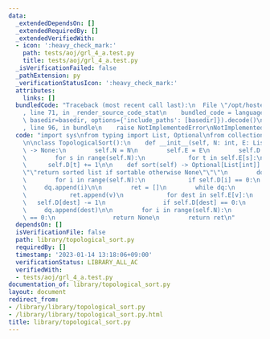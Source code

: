 ```yaml
---
data:
  _extendedDependsOn: []
  _extendedRequiredBy: []
  _extendedVerifiedWith:
  - icon: ':heavy_check_mark:'
    path: tests/aoj/grl_4_a.test.py
    title: tests/aoj/grl_4_a.test.py
  _isVerificationFailed: false
  _pathExtension: py
  _verificationStatusIcon: ':heavy_check_mark:'
  attributes:
    links: []
  bundledCode: "Traceback (most recent call last):\n  File \"/opt/hostedtoolcache/PyPy/3.7.13/x64/site-packages/onlinejudge_verify/documentation/build.py\"\
    , line 71, in _render_source_code_stat\n    bundled_code = language.bundle(stat.path,\
    \ basedir=basedir, options={'include_paths': [basedir]}).decode()\n  File \"/opt/hostedtoolcache/PyPy/3.7.13/x64/site-packages/onlinejudge_verify/languages/python.py\"\
    , line 96, in bundle\n    raise NotImplementedError\nNotImplementedError\n"
  code: "import sys\nfrom typing import List, Optional\nfrom collections import deque\n\
    \n\nclass TopologicalSort():\n    def __init__(self, N: int, E: List[List[int]])\
    \ -> None:\n        self.N = N\n        self.E = E\n        self.D = [0] * N\n\
    \        for s in range(self.N):\n            for t in self.E[s]:\n          \
    \      self.D[t] += 1\n\n    def sort(self) -> Optional[List[int]]:\n        \"\
    \"\"return sorted list if sortable otherwise None\"\"\"\n        dq = deque([])\n\
    \        for i in range(self.N):\n            if self.D[i] == 0:\n           \
    \     dq.append(i)\n\n        ret = []\n        while dq:\n            v = dq.popleft()\n\
    \            ret.append(v)\n            for dest in self.E[v]:\n             \
    \   self.D[dest] -= 1\n                if self.D[dest] == 0:\n               \
    \     dq.append(dest)\n\n        for i in range(self.N):\n            if not self.D[i]\
    \ == 0:\n                return None\n        return ret\n"
  dependsOn: []
  isVerificationFile: false
  path: library/topological_sort.py
  requiredBy: []
  timestamp: '2023-01-14 13:18:06+09:00'
  verificationStatus: LIBRARY_ALL_AC
  verifiedWith:
  - tests/aoj/grl_4_a.test.py
documentation_of: library/topological_sort.py
layout: document
redirect_from:
- /library/library/topological_sort.py
- /library/library/topological_sort.py.html
title: library/topological_sort.py
---
```

